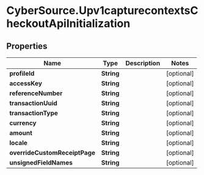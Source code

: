 # CyberSource.Upv1capturecontextsCheckoutApiInitialization

## Properties
Name | Type | Description | Notes
------------ | ------------- | ------------- | -------------
**profileId** | **String** |  | [optional] 
**accessKey** | **String** |  | [optional] 
**referenceNumber** | **String** |  | [optional] 
**transactionUuid** | **String** |  | [optional] 
**transactionType** | **String** |  | [optional] 
**currency** | **String** |  | [optional] 
**amount** | **String** |  | [optional] 
**locale** | **String** |  | [optional] 
**overrideCustomReceiptPage** | **String** |  | [optional] 
**unsignedFieldNames** | **String** |  | [optional] 


